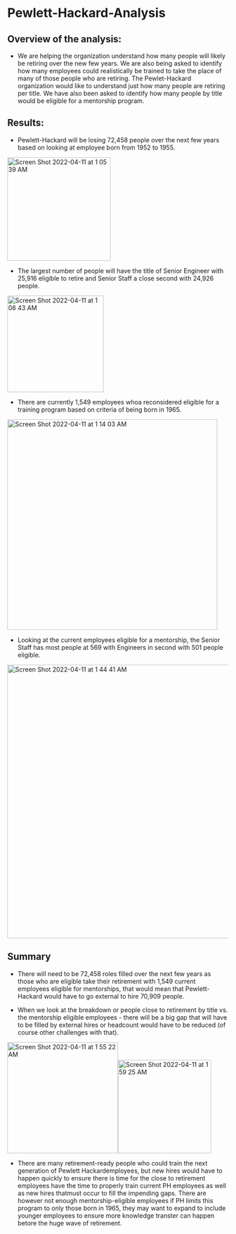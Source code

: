 # Pewlett-Hackard-Analysis

## Overview of the analysis: 

- We are helping the organization understand how many people will likely be retiring over the new few years. We are also being asked to identify how many employees could realistically be trained to take the place of many of those people who are retiring. The Pewlet-Hackard organization would like to understand just how many people are retiring per title. We have also been asked to identify how many people by title would be eligible for a mentorship program. 

## Results: 

- Pewlett-Hackard will be losing 72,458 people over the next few years based on looking at employee born from 1952 to 1955.

<img width="235" alt="Screen Shot 2022-04-11 at 1 05 39 AM" src="https://user-images.githubusercontent.com/98680133/162676695-2b794edc-9479-46ce-9bfc-dee993e6be47.png">

- The largest number of people will have the title of Senior Engineer with 25,916 eligible to retire and Senior Staff a close second with 24,926 people.

<img width="219" alt="Screen Shot 2022-04-11 at 1 08 43 AM" src="https://user-images.githubusercontent.com/98680133/162678490-6dbc0b09-c78d-4fca-9f3b-4efe8296719d.png">


- There are currently 1,549 employees whoa reconsidered eligible for a training program based on criteria of being born in 1965. 

<img width="478" alt="Screen Shot 2022-04-11 at 1 14 03 AM" src="https://user-images.githubusercontent.com/98680133/162676956-6de18c02-9e2a-432d-98db-a43cdb559e6a.png">

- Looking at the current employees eligible for a mentorship, the Senior Staff has most people at 569 with Engineers in second with 501 people eligible. 

<img width="621" alt="Screen Shot 2022-04-11 at 1 44 41 AM" src="https://user-images.githubusercontent.com/98680133/162677095-d210d85f-f798-4fa4-aa3a-e20766f53516.png">


## Summary

- There will need to be 72,458 roles filled over the next few years as those who are eligible take their retirement with 1,549 current employees eligible for mentorships, that would mean that Pewlett-Hackard would have to go external to hire 70,909 people. 

- When we look at the breakdown or people close to retirement by title vs. the mentorship eligible employees - there will be a big gap that will have to be filled by external hires or headcount would have to be reduced (of course other challenges with that).

<img width="252" alt="Screen Shot 2022-04-11 at 1 55 22 AM" src="https://user-images.githubusercontent.com/98680133/162678016-2cc723fa-b5d2-4224-8246-8650c56b8237.png"><img width="212" alt="Screen Shot 2022-04-11 at 1 59 25 AM" src="https://user-images.githubusercontent.com/98680133/162678027-3487ef97-167e-4a27-b82d-104f731c37c9.png">


- There are many retirement-ready people who could train the next generation of Pewlett Hackardemployees, but new hires would have to happen quickly to ensure there is time for the close to retirement employees have the time to properly train current PH employees as well as new hires thatmust occur to fill the impending gaps. There are however not enough mentorship-eligible employees if PH limits this program to only those born in 1965, they may want to expand to include younger employees to ensure more knowledge transter can happen betore the huge wave of retirement.

